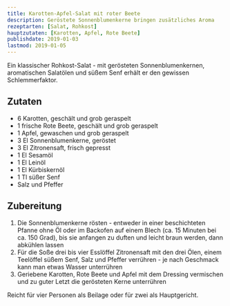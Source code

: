 ```yaml
---
title: Karotten-Apfel-Salat mit roter Beete
description: Geröstete Sonnenblumenkerne bringen zusätzliches Aroma
rezeptarten: [Salat, Rohkost]
hauptzutaten: [Karotten, Apfel, Rote Beete]
publishdate: 2019-01-03
lastmod: 2019-01-05
---
```


Ein klassischer Rohkost-Salat - mit gerösteten Sonnenblumenkernen, aromatischen Salatölen und süßem Senf erhält er den gewissen Schlemmerfaktor.

## Zutaten

- 6 Karotten, geschält und grob geraspelt
- 1 frische Rote Beete, geschält und grob geraspelt
- 1 Apfel, gewaschen und grob geraspelt
- 3 El Sonnenblumenkerne, geröstet
- 3 El Zitronensaft, frisch gepresst
- 1 El Sesamöl
- 1 El Leinöl
- 1 El Kürbiskernöl
- 1 Tl süßer Senf
- Salz und Pfeffer


## Zubereitung

1. Die Sonnenblumenkerne rösten - entweder in einer beschichteten Pfanne ohne Öl oder im Backofen auf einem Blech (ca. 15 Minuten bei ca. 150 Grad), bis sie anfangen zu duften und leicht braun werden, dann abkühlen lassen
2. Für die Soße drei bis vier Esslöffel Zitronensaft mit den drei Ölen, einem Teelöffel süßem Senf, Salz und Pfeffer verrühren - je nach Geschmack kann man etwas Wasser unterrühren
3. Geriebene Karotten, Rote Beete und Apfel mit dem Dressing vermischen und zu guter Letzt die gerösteten Kerne unterrühren

Reicht für vier Personen als Beilage oder für zwei als Hauptgericht.
